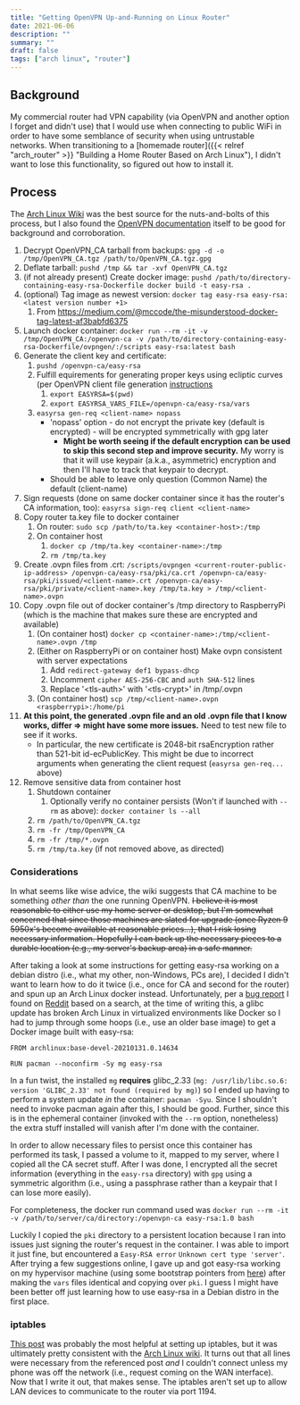 ```yaml
---
title: "Getting OpenVPN Up-and-Running on Linux Router"
date: 2021-06-06
description: ""
summary: ""
draft: false
tags: ["arch linux", "router"]
---
```


## Background

My commercial router had VPN capability (via OpenVPN and another option I forget and didn't use) that I would use when connecting to public WiFi in order to have some semblance of security when using untrustable networks.  When transitioning to a [homemade router]({{< relref "arch_router" >}} "Building a Home Router Based on Arch Linux"), I didn't want to lose this functionality, so figured out how to install it.

## Process

The [Arch Linux Wiki](https://wiki.archlinux.org/title/OpenVPN "OpenVPN Arch Wiki") was the best source for the nuts-and-bolts of this process, but I also found the [OpenVPN documentation](https://openvpn.net/community-resources/how-to/#setting-up-your-own-certificate-authority-ca-and-generating-certificates-and-keys-for-an-openvpn-server-and-multiple-clients "OpenVPN How To") itself to be good for background and corroboration.

1. Decrypt OpenVPN_CA tarball from backups: `gpg -d -o /tmp/OpenVPN_CA.tgz /path/to/OpenVPN_CA.tgz.gpg`
1. Deflate tarball: `pushd /tmp && tar -xvf OpenVPN_CA.tgz`
1. (if not already present) Create docker image: `pushd /path/to/directory-containing-easy-rsa-Dockerfile docker build -t easy-rsa .`
1. (optional) Tag image as newest version: `docker tag easy-rsa easy-rsa:<latest version number +1>`
   1. From https://medium.com/@mccode/the-misunderstood-docker-tag-latest-af3babfd6375
1. Launch docker container: `docker run --rm -it -v /tmp/OpenVPN_CA:/openvpn-ca -v /path/to/directory-containing-easy-rsa-Dockerfile/ovpngen/:/scripts easy-rsa:latest bash`
1. Generate the client key and certificate:
   1. `pushd /openvpn-ca/easy-rsa`
   1. Fulfill equirements for generating proper keys using ecliptic curves (per OpenVPN client file generation [instructions](https://wiki.archlinux.org/title/Easy-RSA#OpenVPN_client_files)
      1. `export EASYRSA=$(pwd)`
      1. `export EASYRSA_VARS_FILE=/openvpn-ca/easy-rsa/vars`
   1. `easyrsa gen-req <client-name> nopass`
      - 'nopass' option - do not encrypt the private key (default is encrypted) - will be encrypted symmetrically with gpg later
        - **Might be worth seeing if the default encryption can be used to skip this second step and improve security.** My worry is that it will use keypair (a.k.a., asymmetric) encryption and then I'll have to track that keypair to decrypt.
      - Should be able to leave only question (Common Name) the default (client-name)
1. Sign requests (done on same docker container since it has the router's CA information, too): `easyrsa sign-req client <client-name>`
1. Copy router ta.key file to docker container
   1. On router: `sudo scp /path/to/ta.key <container-host>:/tmp`
   1. On container host
      1. `docker cp /tmp/ta.key <container-name>:/tmp`
      1. `rm /tmp/ta.key`
1. Create .ovpn files from .crt: `/scripts/ovpngen <current-router-public-ip-address> /openvpn-ca/easy-rsa/pki/ca.crt /openvpn-ca/easy-rsa/pki/issued/<client-name>.crt /openvpn-ca/easy-rsa/pki/private/<client-name>.key /tmp/ta.key > /tmp/<client-name>.ovpn`
1. Copy .ovpn file out of docker container's /tmp directory to RaspberryPi (which is the machine that makes sure these are encrypted and available)
   1. (On container host) `docker cp <container-name>:/tmp/<client-name>.ovpn /tmp`
   1. (Either on RaspberryPi or on container host) Make ovpn consistent with server expectations
      1. Add `redirect-gateway def1 bypass-dhcp`
      1. Uncomment `cipher AES-256-CBC` and `auth SHA-512` lines
      1. Replace '\<tls-auth\>' with '\<tls-crypt\>' in /tmp/<client-name>.ovpn
   1. (On container host) `scp /tmp/<client-name>.ovpn <raspberrypi>:/home/pi`
1. **At this point, the generated .ovpn file and an old .ovpn file that I know works, differ => might have some more issues.** Need to test new file to see if it works.
   - In particular, the new certificate is 2048-bit rsaEncryption rather than 521-bit id-ecPublicKey.  This might be due to incorrect arguments when generating the client request (`easyrsa gen-req...` above)
1. Remove sensitive data from container host
   1. Shutdown container
      1. Optionally verify no container persists (Won't if launched with `--rm` as above): `docker container ls --all`
   1. `rm /path/to/OpenVPN_CA.tgz`
   1. `rm -fr /tmp/OpenVPN_CA`
   1. `rm -fr /tmp/*.ovpn`
   1. `rm /tmp/ta.key` (if not removed above, as directed)

### Considerations

In what seems like wise advice, the wiki suggests that CA machine to be something _other than_ the one running OpenVPN.  ~~I believe it is most reasonable to either use my home server or desktop, but I'm somewhat concerned that since those machines are slated for upgrade (once Ryzen 9 5950x's become available at reasonable prices...), that I risk losing necessary information.  Hopefully I can back up the necessary pieces to a durable location (e.g., my server's backup area) in a safe manner.~~

After taking a look at some instructions for getting easy-rsa working on a debian distro (i.e., what my other, non-Windows, PCs are), I decided I didn't want to learn how to do it twice (i.e., once for CA and second for the router) and spun up an Arch Linux docker instead.  Unfortunately, per a [bug report](https://bugs.archlinux.org/task/69563 "glibc 2.33 break") I found on [Reddit](https://www.reddit.com/r/archlinux/comments/lek2ba/arch_linux_on_docker_ci_could_not_find_or_read/ "Arch Linux Docker Issue") based on a search, at the time of writing this, a glibc update has broken Arch Linux in virtualized environments like Docker so I had to jump through some hoops (i.e., use an older base image) to get a Docker image built with easy-rsa:
    
```
FROM archlinux:base-devel-20210131.0.14634

RUN pacman --noconfirm -Sy mg easy-rsa
```

In a fun twist, the installed `mg` **requires** glibc_2.33 (`mg: /usr/lib/libc.so.6: version 'GLIBC_2.33' not found (required by mg)`) so I ended up having to perform a system update _in_ the container: `pacman -Syu`.  Since I shouldn't need to invoke pacman again after this, I should be good.  Further, since this is in the ephemeral container (invoked with the `--rm` option, nonetheless) the extra stuff installed will vanish after I'm done with the container.

In order to allow necessary files to persist once this container has performed its task, I passed a volume to it, mapped to my server, where I copied all the CA secret stuff.  After I was done, I encrypted all the secret information (everything in the `easy-rsa` directory) with `gpg` using a symmetric algorithm (i.e., using a passphrase rather than a keypair that I can lose more easily).

For completeness, the docker run command used was `docker run --rm -it -v /path/to/server/ca/directory:/openvpn-ca easy-rsa:1.0 bash`

Luckily I copied the `pki` directory to a persistent location because I ran into issues just signing the router's request in the container.  I was able to import it just fine, but encountered a `Easy-RSA error` `Unknown cert type 'server'`.  After trying a few suggestions online, I gave up and got easy-rsa working on my hypervisor machine (using some bootstrap pointers from [here](https://serverascode.com/2017/07/28/easy-rsa.html)) after making the `vars` files identical and copying over `pki`.  I guess I might have been better off just learning how to use easy-rsa in a Debian distro in the first place.

### iptables

[This post](https://arashmilani.com/post?id=53) was probably the most helpful at setting up iptables, but it was ultimately pretty consistent with the [Arch Linux wiki](https://wiki.archlinux.org/title/OpenVPN#iptables "OpenVPN iptables").  It turns out that all lines were necessary from the referenced post _and_ I couldn't connect unless my phone was off the network (i.e., request coming on the WAN interface).  Now that I write it out, that makes sense.  The iptables aren't set up to allow LAN devices to communicate to the router via port 1194.
